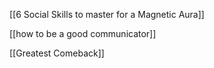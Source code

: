[[6 Social Skills to master for a Magnetic Aura]]

[[how to be a good communicator]]

[[Greatest Comeback]]